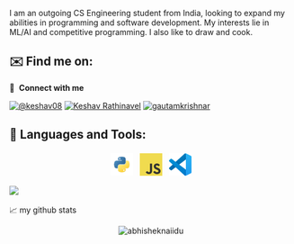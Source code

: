 I am an outgoing CS Engineering student from India, looking to expand my abilities in programming and software development. 
My interests lie in ML/AI and competitive programming.
I also like to draw and cook.

## ✉️ Find me on:
🔗 &nbsp;**Connect with me**
<p align="left">
<a href="https://twitter.com/keshaha08" target="blank"><img align="center" src="https://raw.githubusercontent.com/rahuldkjain/github-profile-readme-generator/master/src/images/icons/Social/twitter.svg" alt="@keshav08" height="30" width="40" /></a>
<a href="https://www.linkedin.com/in/keshav-rathinavel-1066511ba/" target="blank"><img align="center" src="https://raw.githubusercontent.com/rahuldkjain/github-profile-readme-generator/master/src/images/icons/Social/linked-in-alt.svg" alt="Keshav Rathinavel" height="30" width="40" /></a>
<a href="https://instagram.com/keshav_rathinavel" target="blank"><img align="center" src="https://raw.githubusercontent.com/rahuldkjain/github-profile-readme-generator/master/src/images/icons/Social/instagram.svg" alt="gautamkrishnar" height="30" width="40" /></a>

<br />

## 🧰 Languages and Tools:
<p align="center">
<img src="https://raw.githubusercontent.com/github/explore/80688e429a7d4ef2fca1e82350fe8e3517d3494d/topics/python/python.png" alt="Python" height="40" style="vertical-align:top; margin:4px">
<img src="https://raw.githubusercontent.com/github/explore/80688e429a7d4ef2fca1e82350fe8e3517d3494d/topics/javascript/javascript.png" alt="Javascript" height="40" style="vertical-align:top; margin:4px">
<img src="https://raw.githubusercontent.com/github/explore/80688e429a7d4ef2fca1e82350fe8e3517d3494d/topics/visual-studio-code/visual-studio-code.png" alt="VS Code" height="40" style="vertical-align:top; margin:4px">

</p>

![](https://visitor-badge.laobi.icu/badge?page_id=keshavrathinavel.keshavrathinavel)


📈 my github stats

<p align="center"> <img src="https://github-readme-stats.vercel.app/api?username=keshavrathinavel&show_icons=true&theme=gotham" alt="abhisheknaiidu" />





